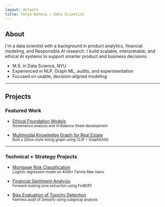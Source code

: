 ```yaml
---
layout: default
title: Tanya Naheta | Data Scientist
---
```


## About

I'm a data scientist with a background in product analytics, financial modeling, and Responsible AI research.
I build scalable, interpretable, and ethical AI systems to support smarter product and business decisions.

- M.S. in Data Science, NYU
- Experienced in NLP, Graph ML, audits, and experimentation
- Focused on usable, decision-aligned modeling

---

## Projects

### Featured Work

- [Ethical Foundation Models](projects/ethical-foundation-models.md)
  <br><small>Governance analysis and AI Balance Sheet development</small>

- [Multimodal Knowledge Graph for Real Estate](projects/multimodal-knowledge-graph.md)
  <br><small>Built a Zillow-style listing graph using CLIP + GraphSAGE</small>

---

### Technical + Strategy Projects

- [Mortgage Risk Classification](projects/mortgage-risk-classification.md)
  <br><small>Logistic regression model on 400K+ Fannie Mae loans</small>

- [Financial Sentiment Analysis](projects/financial-sentiment-analysis.md)
  <br><small>Forward-looking tone extraction using FinBERT</small>

- [Bias Evaluation of Toxicity Detection](projects/bias-toxicity-evaluation.md)
  <br><small>Fairness audit of Detoxify using subgroup analysis</small>
